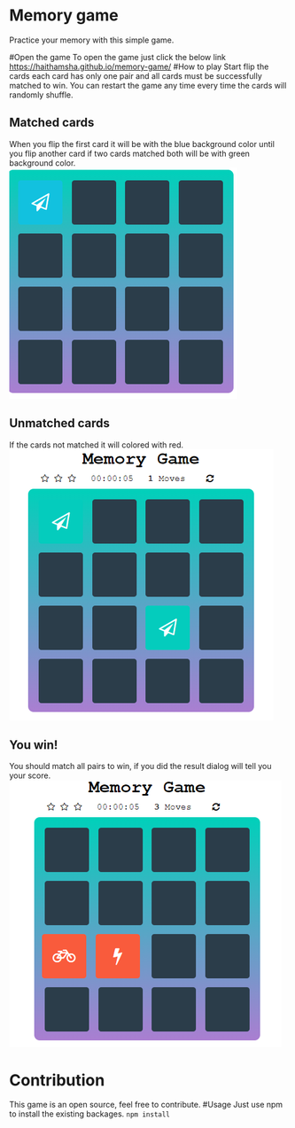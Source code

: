 # Memory game
Practice your memory with this simple game.

#Open the game
To open the game just click the below link
https://haithamsha.github.io/memory-game/
#How to play
Start flip the cards each card has only one pair and all cards must be successfully matched to win.
You can restart the game any time every time the cards will randomly shuffle.

## Matched cards
When you flip the first card it will be with the blue background color until you flip another card if two cards matched both will be with green background color.
![Matched cards](https://github.com/haithamsha/memory-game/blob/master/images/1.PNG?raw=true)

## Unmatched cards
If the cards not matched it will colored with red.
![Matched cards](https://github.com/haithamsha/memory-game/blob/master/images/2.PNG?raw=true)

## You win!
You should match all pairs to win, if you did the result dialog will tell you your score.
![Matched cards](https://github.com/haithamsha/memory-game/blob/master/images/3.PNG?raw=true)

# Contribution
This game is an open source, feel free to contribute.
#Usage
Just use npm to install the existing backages.
```npm install```
